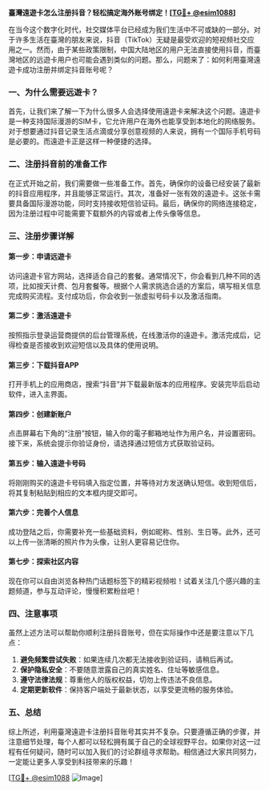 **臺灣遠遊卡怎么注册抖音？轻松搞定海外账号绑定！[[TG💪+ @esim1088](https://t.me/s/esim1088)]**

在当今这个数字化时代，社交媒体平台已经成为我们生活中不可或缺的一部分。对于许多生活在臺灣的朋友来说，抖音（TikTok）无疑是最受欢迎的短视频社交应用之一。然而，由于某些政策限制，中国大陆地区的用户无法直接使用抖音，而臺灣地区的远遊卡用户也可能会遇到类似的问题。那么，问题来了：如何利用臺灣遠遊卡成功注册并绑定抖音账号呢？

### 一、为什么需要远遊卡？

首先，让我们来了解一下为什么很多人会选择使用遠遊卡来解决这个问题。遠遊卡是一种支持国际漫游的SIM卡，它允许用户在海外也能享受到本地化的网络服务。对于想要通过抖音记录生活点滴或分享创意视频的人来说，拥有一个国际手机号码是必要的。而遠遊卡正是这样一种便捷的选择。

### 二、注册抖音前的准备工作

在正式开始之前，我们需要做一些准备工作。首先，确保你的设备已经安装了最新的抖音应用程序，并且能够正常运行。其次，准备好一张有效的遠遊卡。这张卡需要具备国际漫游功能，同时支持接收短信验证码。最后，确保你的网络连接稳定，因为注册过程中可能需要下载额外的内容或者上传头像等信息。

### 三、注册步骤详解

#### 第一步：申请远遊卡

访问遠遊卡官方网站，选择适合自己的套餐。通常情况下，你会看到几种不同的选项，比如按天计费、包月套餐等。根据个人需求挑选合适的方案后，填写相关信息完成购买流程。支付成功后，你会收到一张虚拟号码卡以及激活指南。

#### 第二步：激活遠遊卡

按照指示登录运营商提供的后台管理系统，在线激活你的遠遊卡。激活完成后，记得检查是否接收到欢迎短信以及具体的使用说明。

#### 第三步：下载抖音APP

打开手机上的应用商店，搜索“抖音”并下载最新版本的应用程序。安装完毕后启动软件，进入主界面。

#### 第四步：创建新账户

点击屏幕右下角的“注册”按钮，输入你的電子郵箱地址作为用户名，并设置密码。接下来，系统会提示你验证身份，请选择通过短信方式获取验证码。

#### 第五步：输入遠遊卡号码

将刚刚购买的遠遊卡号码填入指定位置，并等待对方发送确认短信。收到短信后，将其复制粘贴到相应的文本框内提交即可。

#### 第六步：完善个人信息

成功登陆之后，你需要补充一些基础资料，例如昵称、性别、生日等。此外，还可以上传一张清晰的照片作为头像，让别人更容易记住你。

#### 第七步：探索社区内容

现在你可以自由浏览各种热门话题标签下的精彩视频啦！试着关注几个感兴趣的主题频道，参与互动评论，慢慢积累粉丝吧！

### 四、注意事项

虽然上述方法可以帮助你顺利注册抖音账号，但在实际操作中还是要注意以下几点：

1. **避免频繁尝试失败**：如果连续几次都无法接收到验证码，请稍后再试。
2. **保护隐私安全**：不要随意泄露自己的真实姓名、住址等敏感信息。
3. **遵守法律法规**：尊重他人的版权权益，切勿上传违法不良信息。
4. **定期更新软件**：保持客户端处于最新状态，以享受更流畅的服务体验。

### 五、总结

综上所述，利用臺灣遠遊卡注册抖音账号其实并不复杂。只要遵循正确的步骤，并注意细节处理，每个人都可以轻松拥有属于自己的全球视野平台。如果你对这一过程有任何疑问，随时可以加入我们的讨论群组寻求帮助。相信通过大家共同努力，一定能让更多人享受到科技带来的乐趣！

[[TG💪+ @esim1088](https://t.me/s/esim1088) ![Image](https://i.postimg.cc/4NQfJmqS/Snipaste-2025-05-13-00-14-12.png)]